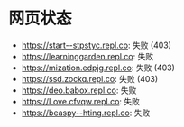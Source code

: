 # 网页状态
- https://start--stpstyc.repl.co: 失败 (403)
- https://learninggarden.repl.co: 失败
- https://mization.edpjg.repl.co: 失败 (403)
- https://ssd.zockq.repl.co: 失败 (403)
- https://deo.babox.repl.co: 失败
- https://Love.cfvqw.repl.co: 失败
- https://beaspy--hting.repl.co: 失败
